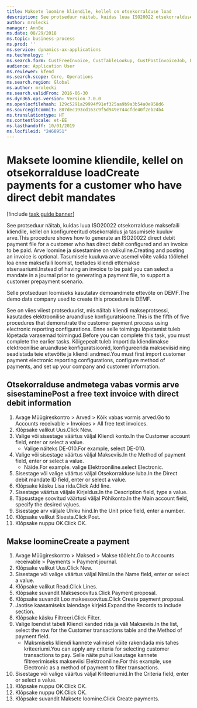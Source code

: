 ```yaml
---
title: Maksete loomine kliendile, kellel on otsekorralduse load
description: See protseduur näitab, kuidas luua ISO20022 otsekorralduse maksefaili kliendile, kellel on konfigureeritud otsekorraldus ja tasumisele kuuluv arve.
author: mrolecki
manager: AnnBe
ms.date: 08/29/2018
ms.topic: business-process
ms.prod: ''
ms.service: dynamics-ax-applications
ms.technology: ''
ms.search.form: CustFreeInvoice, CustTableLookup, CustPostInvoiceJob, LedgerJournalTable, LedgerJournalTransCustPaym, SysQueryForm, CustPaymProposalEdit, BankAccountTableLookUp
audience: Application User
ms.reviewer: kfend
ms.search.scope: Core, Operations
ms.search.region: Global
ms.author: mrolecki
ms.search.validFrom: 2016-06-30
ms.dyn365.ops.version: Version 7.0.0
ms.openlocfilehash: 129c5291a29994f91ef325aa9b9a3b54a0e958d6
ms.sourcegitcommit: 807dec193cd163c9f5d949e744cfde40f2eb24b4
ms.translationtype: HT
ms.contentlocale: et-EE
ms.lasthandoff: 10/01/2019
ms.locfileid: "2468951"
---
```

# <a name="create-payments-for-a-customer-who-have-direct-debit-mandates"></a><span data-ttu-id="376a4-103">Maksete loomine kliendile, kellel on otsekorralduse load</span><span class="sxs-lookup"><span data-stu-id="376a4-103">Create payments for a customer who have direct debit mandates</span></span>

[!include [task guide banner](../../includes/task-guide-banner.md)]

<span data-ttu-id="376a4-104">See protseduur näitab, kuidas luua ISO20022 otsekorralduse maksefaili kliendile, kellel on konfigureeritud otsekorraldus ja tasumisele kuuluv arve.</span><span class="sxs-lookup"><span data-stu-id="376a4-104">This procedure shows how to generate an ISO20022 direct debit payment file for a customer who has direct debit configured and an invoice to be paid.</span></span> <span data-ttu-id="376a4-105">Arve loomine ja sisestamine on valikuline.</span><span class="sxs-lookup"><span data-stu-id="376a4-105">Creating and posting an invoice is optional.</span></span> <span data-ttu-id="376a4-106">Tasumisele kuuluva arve asemel võite valida töölehel loa enne maksefaili loomist, toetades kliendi ettemakse stsenaariumi.</span><span class="sxs-lookup"><span data-stu-id="376a4-106">Instead of having an invoice to be paid you can select a mandate in a journal prior to generating a payment file, to support a customer prepayment scenario.</span></span>



<span data-ttu-id="376a4-107">Selle protseduuri loomiseks kasutatav demoandmete ettevõte on DEMF.</span><span class="sxs-lookup"><span data-stu-id="376a4-107">The demo data company used to create this procedure is DEMF.</span></span>



<span data-ttu-id="376a4-108">See on viies viiest protseduurist, mis näitab kliendi makseprotsessi, kasutades elektroonilise aruandluse konfiguratsioone.</span><span class="sxs-lookup"><span data-stu-id="376a4-108">This is the fifth of five procedures that demonstrate the customer payment process using electronic reporting configurations.</span></span> <span data-ttu-id="376a4-109">Enne selle toimingu lõpetamist tuleb lõpetada varasemad toimingud.</span><span class="sxs-lookup"><span data-stu-id="376a4-109">Before you can complete this task, you must complete the earlier tasks.</span></span> <span data-ttu-id="376a4-110">Kõigepealt tuleb importida kliendimakse elektroonilise aruandluse konfiguratsioonid, konfigureerida makseviisid ning seadistada teie ettevõtte ja kliendi andmed.</span><span class="sxs-lookup"><span data-stu-id="376a4-110">You must first import customer payment electronic reporting configurations, configure method of payments, and set up your company and customer information.</span></span> 


## <a name="post-a-free-text-invoice-with-direct-debit-information"></a><span data-ttu-id="376a4-111">Otsekorralduse andmetega vabas vormis arve sisestamine</span><span class="sxs-lookup"><span data-stu-id="376a4-111">Post a free text invoice with direct debit information</span></span>
1. <span data-ttu-id="376a4-112">Avage Müügireskontro > Arved > Kõik vabas vormis arved.</span><span class="sxs-lookup"><span data-stu-id="376a4-112">Go to Accounts receivable > Invoices > All free text invoices.</span></span>
2. <span data-ttu-id="376a4-113">Klõpsake valikut Uus.</span><span class="sxs-lookup"><span data-stu-id="376a4-113">Click New.</span></span>
3. <span data-ttu-id="376a4-114">Valige või sisestage väärtus väljal Kliendi konto.</span><span class="sxs-lookup"><span data-stu-id="376a4-114">In the Customer account field, enter or select a value.</span></span>
    * <span data-ttu-id="376a4-115">Valige näiteks DE-010.</span><span class="sxs-lookup"><span data-stu-id="376a4-115">For example, select DE-010.</span></span>  
4. <span data-ttu-id="376a4-116">Valige või sisestage väärtus väljal Makseviis.</span><span class="sxs-lookup"><span data-stu-id="376a4-116">In the Method of payment field, enter or select a value.</span></span>
    * <span data-ttu-id="376a4-117">Näide.</span><span class="sxs-lookup"><span data-stu-id="376a4-117">For example.</span></span> <span data-ttu-id="376a4-118">valige Elektrooniline.</span><span class="sxs-lookup"><span data-stu-id="376a4-118">select Electronic.</span></span>  
5. <span data-ttu-id="376a4-119">Sisestage või valige väärtus väljal Otsekorralduse luba.</span><span class="sxs-lookup"><span data-stu-id="376a4-119">In the Direct debit mandate ID field, enter or select a value.</span></span>
6. <span data-ttu-id="376a4-120">Klõpsake käsku Lisa rida.</span><span class="sxs-lookup"><span data-stu-id="376a4-120">Click Add line.</span></span>
7. <span data-ttu-id="376a4-121">Sisestage väärtus väljale Kirjeldus.</span><span class="sxs-lookup"><span data-stu-id="376a4-121">In the Description field, type a value.</span></span>
8. <span data-ttu-id="376a4-122">Täpsustage soovitud väärtusi väljal Põhikonto.</span><span class="sxs-lookup"><span data-stu-id="376a4-122">In the Main account field, specify the desired values.</span></span>
9. <span data-ttu-id="376a4-123">Sisestage arv väljale Ühiku hind.</span><span class="sxs-lookup"><span data-stu-id="376a4-123">In the Unit price field, enter a number.</span></span>
10. <span data-ttu-id="376a4-124">Klõpsake valikut Sisesta.</span><span class="sxs-lookup"><span data-stu-id="376a4-124">Click Post.</span></span>
11. <span data-ttu-id="376a4-125">Klõpsake nuppu OK.</span><span class="sxs-lookup"><span data-stu-id="376a4-125">Click OK.</span></span>

## <a name="create-a-payment"></a><span data-ttu-id="376a4-126">Makse loomine</span><span class="sxs-lookup"><span data-stu-id="376a4-126">Create a payment</span></span>
1. <span data-ttu-id="376a4-127">Avage Müügireskontro > Maksed > Makse tööleht.</span><span class="sxs-lookup"><span data-stu-id="376a4-127">Go to Accounts receivable > Payments > Payment journal.</span></span>
2. <span data-ttu-id="376a4-128">Klõpsake valikut Uus.</span><span class="sxs-lookup"><span data-stu-id="376a4-128">Click New.</span></span>
3. <span data-ttu-id="376a4-129">Sisestage või valige väärtus väljal Nimi.</span><span class="sxs-lookup"><span data-stu-id="376a4-129">In the Name field, enter or select a value.</span></span>
4. <span data-ttu-id="376a4-130">Klõpsake valikut Read.</span><span class="sxs-lookup"><span data-stu-id="376a4-130">Click Lines.</span></span>
5. <span data-ttu-id="376a4-131">Klõpsake suvandit Maksesoovitus.</span><span class="sxs-lookup"><span data-stu-id="376a4-131">Click Payment proposal.</span></span>
6. <span data-ttu-id="376a4-132">Klõpsake suvandit Loo maksesoovitus.</span><span class="sxs-lookup"><span data-stu-id="376a4-132">Click Create payment proposal.</span></span>
7. <span data-ttu-id="376a4-133">Jaotise kaasamiseks laiendage kirjeid.</span><span class="sxs-lookup"><span data-stu-id="376a4-133">Expand the Records to include section.</span></span>
8. <span data-ttu-id="376a4-134">Klõpsake käsku Filtreeri.</span><span class="sxs-lookup"><span data-stu-id="376a4-134">Click Filter.</span></span>
9. <span data-ttu-id="376a4-135">Valige loendist tabeli Kliendi kanded rida ja väli Makseviis.</span><span class="sxs-lookup"><span data-stu-id="376a4-135">In the list, select the row for the Customer transactions table and the Method of payment field.</span></span>
    * <span data-ttu-id="376a4-136">Maksmiseks kliendi kannete valimisel võite rakendada mis tahes kriteeriumi.</span><span class="sxs-lookup"><span data-stu-id="376a4-136">You can apply any criteria for selecting customer transactions to pay.</span></span> <span data-ttu-id="376a4-137">Selle näite puhul kasutage kannete filtreerimiseks makseviisi Elektrooniline.</span><span class="sxs-lookup"><span data-stu-id="376a4-137">For this example, use Electronic as a method of payment to filter transactions.</span></span>  
10. <span data-ttu-id="376a4-138">Sisestage või valige väärtus väljal Kriteeriumid.</span><span class="sxs-lookup"><span data-stu-id="376a4-138">In the Criteria field, enter or select a value.</span></span>
11. <span data-ttu-id="376a4-139">Klõpsake nuppu OK.</span><span class="sxs-lookup"><span data-stu-id="376a4-139">Click OK.</span></span>
12. <span data-ttu-id="376a4-140">Klõpsake nuppu OK.</span><span class="sxs-lookup"><span data-stu-id="376a4-140">Click OK.</span></span>
13. <span data-ttu-id="376a4-141">Klõpsake suvandit Maksete loomine.</span><span class="sxs-lookup"><span data-stu-id="376a4-141">Click Create payments.</span></span>
